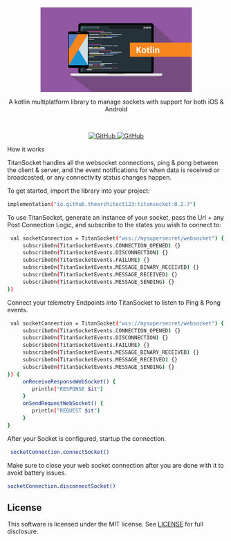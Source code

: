 <br/>
<p align="center">
    <a href="https://github.com/TheArchitect123/TitanSocket"><img src="./kotlin.jpg" align="center" width=350/></a>
</p>

<p align="center">
A kotlin multiplatform library to manage sockets with support for both iOS & Android

</p>
<br/>

<p align="center">
   <a href="https://central.sonatype.com/artifact/io.github.thearchitect123/titansocket">
    <img alt="GitHub" src="https://img.shields.io/maven-central/v/io.github.thearchitect123/titansocket.svg">
  </a>

  <a href="https://github.com/TheArchitect123/TitanSocket">
    <img alt="GitHub" src="https://img.shields.io/badge/targets-JVM,_Android,_iOS-white.svg">
  </a>
</p

## How it works
TitanSocket handles all the websocket connections, ping & pong between the client & server, and the event notifications for when data is received or broadcasted, or any connectivity status changes happen.

To get started, import the library into your project:

```sh
implementation("io.github.thearchitect123:titansocket:0.2.7")
```

To use TitanSocket, generate an instance of your socket, pass the Url + any Post Connection Logic, and subscribe to the states you wish to connect to:

```sh
 val socketConnection = TitanSocket("wss://mysupersecret/websocket") {
     subscribeOn(TitanSocketEvents.CONNECTION_OPENED) {}
     subscribeOn(TitanSocketEvents.DISCONNECTION) {}
     subscribeOn(TitanSocketEvents.FAILURE) {}
     subscribeOn(TitanSocketEvents.MESSAGE_BINARY_RECEIVED) {}
     subscribeOn(TitanSocketEvents.MESSAGE_RECEIVED) {}
     subscribeOn(TitanSocketEvents.MESSAGE_SENDING) {}
})
```

Connect your telemetry Endpoints into TitanSocket to listen to Ping & Pong events.

```sh
 val socketConnection = TitanSocket("wss://mysupersecret/websocket") {
     subscribeOn(TitanSocketEvents.CONNECTION_OPENED) {}
     subscribeOn(TitanSocketEvents.DISCONNECTION) {}
     subscribeOn(TitanSocketEvents.FAILURE) {}
     subscribeOn(TitanSocketEvents.MESSAGE_BINARY_RECEIVED) {}
     subscribeOn(TitanSocketEvents.MESSAGE_RECEIVED) {}
     subscribeOn(TitanSocketEvents.MESSAGE_SENDING) {}
}) {
     onReceiveResponseWebSocket() {
        println("RESPONSE $it")
     }
     onSendRequestWebSocket() {
        println("REQUEST $it")
     }
}
```

After your Socket is configured, startup the connection.

```sh
 socketConnection.connectSocket()
```

Make sure to close your web socket connection after you are done with it to avoid battery issues.

```sh
socketConnection.disconnectSocket()
```

## License

This software is licensed under the MIT license. See [LICENSE](./LICENSE) for full disclosure.
